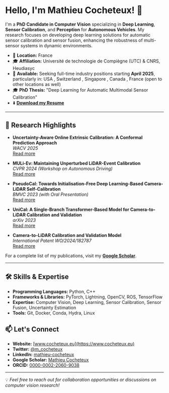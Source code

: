 # Hello, I'm Mathieu Cocheteux! 👋

I'm a **PhD Candidate in Computer Vision** specializing in **Deep Learning**, **Sensor Calibration**, and **Perception** for **Autonomous Vehicles**. My research focuses on developing deep learning solutions for automatic sensor calibration and sensor fusion, enhancing the robustness of multi-sensor systems in dynamic environments.

- 📍 **Location:** France
- 🎓 **Affiliation:** Université de technologie de Compiègne (UTC) & CNRS, Heudiasyc
- 📅 **Available:** Seeking full-time industry positions starting **April 2025**, particularly in: USA , Switzerland , Singapore , Canada , France (open to other locations as well)
- 🎓 **PhD Thesis:** "Deep Learning for Automatic Multimodal Sensor Calibration"
- ⬇️ **[Download my Resume](https://www.cocheteux.eu/assets/resume.pdf)**
---

## 🚀 Research Highlights

- **Uncertainty-Aware Online Extrinsic Calibration: A Conformal Prediction Approach**  
  *WACV 2025*  
  [Read more](https://arxiv.org/pdf/2501.06878)

- **MULi-Ev: Maintaining Unperturbed LiDAR-Event Calibration**  
  *CVPR 2024 (Workshop on Autonomous Driving)*  
  [Read more](https://openaccess.thecvf.com/content/CVPR2024W/WAD/papers/Cocheteux_MULi-Ev_Maintaining_Unperturbed_LiDAR-Event_Calibration_CVPRW_2024_paper.pdf)

- **PseudoCal: Towards Initialisation-Free Deep Learning-Based Camera-LiDAR Self-Calibration**  
  *BMVC 2023 (with Oral Presentation)*  
  [Read more](https://papers.bmvc2023.org/0829.pdf)

- **UniCal: A Single-Branch Transformer-Based Model for Camera-to-LiDAR Calibration and Validation**  
  *arXiv 2023*  
  [Read more](https://arxiv.org/pdf/2304.09715)

- **Camera-to-LiDAR Calibration and Validation Model**  
  *International Patent WO/2024/182787*  
  [Read more](https://patentscope.wipo.int/search/en/detail.jsf?docId=WO2024182787)

For a complete list of my publications, visit my **[Google Scholar](https://scholar.google.com/citations?hl=en&user=_wJgcSUAAAAJ)**.

---

## 🛠️ Skills & Expertise

- **Programming Languages:** Python, C++
- **Frameworks & Libraries:** PyTorch, Lightning, OpenCV, ROS, TensorFlow
- **Expertise:** Computer Vision, Deep Learning, Sensor Calibration, Sensor Fusion, Uncertainty Estimation
- **Tools:** Git, Docker, Conda, Hydra, Linux

## 📫 Let's Connect

- **Website:** [www.cocheteux.eu](https://www.cocheteux.eu)
- **Twitter:** [@m_cocheteux](https://twitter.com/m_cocheteux)
- **LinkedIn:** [mathieu-cocheteux](https://www.linkedin.com/in/mathieu-cocheteux)
- **Google Scholar:** [Mathieu Cocheteux](https://scholar.google.com/citations?hl=en&user=_wJgcSUAAAAJ)
- **ORCID:** [0000-0002-2060-9038](https://orcid.org/0000-0002-2060-9038)

---

💡 *Feel free to reach out for collaboration opportunities or discussions on computer vision research!*


